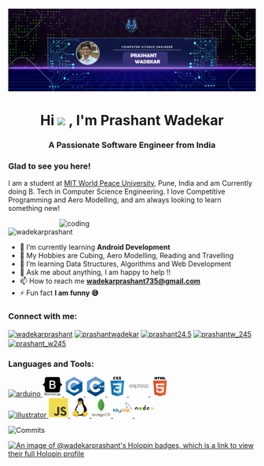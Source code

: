 ![logo](https://github.com/WadekarPrashant/WadekarPrashant/blob/main/PRBANNER.png)
<h1 align="center">Hi <img src="https://media.giphy.com/media/hvRJCLFzcasrR4ia7z/giphy.gif" width="35px">
, I'm Prashant Wadekar</h1>
<h3 align="center">A Passionate Software Engineer from India</h3>

### Glad to see you here! &nbsp; 

I am a student at [MIT World Peace University](https://mitwpu.edu.in), Pune, India and am Currently doing B. Tech in Computer Science Engineering. 
I love Competitive Programming and Aero Modelling, and am always looking to learn something new!

<img align="right" alt="coding" width="400" src="https://user-images.githubusercontent.com/55389276/140866485-8fb1c876-9a8f-4d6a-98dc-08c4981eaf70.gif">

<p align="left"> 
  <img src="https://komarev.com/ghpvc/?username=wadekarprashant&label=Profile%20views&color=0e75b6&style=flat" alt="wadekarprashant" /> 
<!-- <a href="https://visitorbadge.io/status?path=https%3A%2F%2Fgithub.com%2FWadekarPrashant"><img src="https://api.visitorbadge.io/api/visitors?path=https%3A%2F%2Fgithub.com%2FWadekarPrashant&label=Visitors%3A%20&countColor=%23ba68c8&style=flat&labelStyle=none" /></a> -->
</p>

- 🌱 I’m currently learning **Android Development**
- 👨 My Hobbies are Cubing, Aero Modelling, Reading and Travelling
- 🚀 I’m learning Data Structures, Algorithms and Web Development
- 💬 Ask me about anything, I am happy to help !!
- 📫 How to reach me **wadekarprashant735@gmail.com**
- ⚡ Fun fact **I am funny 😅**

<h3 align="left">Connect with me:</h3>
<p align="left">
<a href="https://dev.to/wadekarprashant" target="blank"><img align="center" src="https://raw.githubusercontent.com/rahuldkjain/github-profile-readme-generator/master/src/images/icons/Social/devto.svg" alt="wadekarprashant" height="30" width="40" /></a>
<a href="https://linkedin.com/in/prashantwadekar" target="blank"><img align="center" src="https://raw.githubusercontent.com/rahuldkjain/github-profile-readme-generator/master/src/images/icons/Social/linked-in-alt.svg" alt="prashantwadekar" height="30" width="40" /></a>
<a href="https://instagram.com/prashant24.5" target="blank"><img align="center" src="https://raw.githubusercontent.com/rahuldkjain/github-profile-readme-generator/master/src/images/icons/Social/instagram.svg" alt="prashant24.5" height="30" width="40" /></a>
<a href="https://www.codechef.com/users/prashantw_245" target="blank"><img align="center" src="https://cdn.jsdelivr.net/npm/simple-icons@3.1.0/icons/codechef.svg" alt="prashantw_245" height="30" width="40" /></a>
<a href="https://codeforces.com/profile/prashant_w245" target="blank"><img align="center" src="https://raw.githubusercontent.com/rahuldkjain/github-profile-readme-generator/master/src/images/icons/Social/codeforces.svg" alt="prashant_w245" height="30" width="40" /></a>
</p>

<h3 align="left">Languages and Tools:</h3>
<p align="left"> <a href="https://www.arduino.cc/" target="_blank" rel="noreferrer"> <img src="https://cdn.worldvectorlogo.com/logos/arduino-1.svg" alt="arduino" width="40" height="40"/> </a> <a href="https://getbootstrap.com" target="_blank" rel="noreferrer"> <img src="https://raw.githubusercontent.com/devicons/devicon/master/icons/bootstrap/bootstrap-plain-wordmark.svg" alt="bootstrap" width="40" height="40"/> </a> <a href="https://www.cprogramming.com/" target="_blank" rel="noreferrer"> <img src="https://raw.githubusercontent.com/devicons/devicon/master/icons/c/c-original.svg" alt="c" width="40" height="40"/> </a> <a href="https://www.w3schools.com/cpp/" target="_blank" rel="noreferrer"> <img src="https://raw.githubusercontent.com/devicons/devicon/master/icons/cplusplus/cplusplus-original.svg" alt="cplusplus" width="40" height="40"/> </a> <a href="https://www.w3schools.com/css/" target="_blank" rel="noreferrer"> <img src="https://raw.githubusercontent.com/devicons/devicon/master/icons/css3/css3-original-wordmark.svg" alt="css3" width="40" height="40"/> </a> <a href="https://expressjs.com" target="_blank" rel="noreferrer"> <img src="https://raw.githubusercontent.com/devicons/devicon/master/icons/express/express-original-wordmark.svg" alt="express" width="40" height="40"/> </a> <a href="https://www.w3.org/html/" target="_blank" rel="noreferrer"> <img src="https://raw.githubusercontent.com/devicons/devicon/master/icons/html5/html5-original-wordmark.svg" alt="html5" width="40" height="40"/> </a> 
<br>
<a href="https://www.adobe.com/in/products/illustrator.html" target="_blank" rel="noreferrer"> <img src="https://www.vectorlogo.zone/logos/adobe_illustrator/adobe_illustrator-icon.svg" alt="illustrator" width="40" height="40"/> </a> <a href="https://developer.mozilla.org/en-US/docs/Web/JavaScript" target="_blank" rel="noreferrer"> <img src="https://raw.githubusercontent.com/devicons/devicon/master/icons/javascript/javascript-original.svg" alt="javascript" width="40" height="40"/> </a> <a href="https://www.linux.org/" target="_blank" rel="noreferrer"> <img src="https://raw.githubusercontent.com/devicons/devicon/master/icons/linux/linux-original.svg" alt="linux" width="40" height="40"/> </a> <a href="https://www.mongodb.com/" target="_blank" rel="noreferrer"> <img src="https://raw.githubusercontent.com/devicons/devicon/master/icons/mongodb/mongodb-original-wordmark.svg" alt="mongodb" width="40" height="40"/> </a> <a href="https://www.mysql.com/" target="_blank" rel="noreferrer"> <img src="https://raw.githubusercontent.com/devicons/devicon/master/icons/mysql/mysql-original-wordmark.svg" alt="mysql" width="40" height="40"/> </a> <a href="https://nodejs.org" target="_blank" rel="noreferrer"> <img src="https://raw.githubusercontent.com/devicons/devicon/master/icons/nodejs/nodejs-original-wordmark.svg" alt="nodejs" width="40" height="40"/> </a> </p>

<!-- [![My Stats](https://github-readme-stats.vercel.app/api/top-langs?username=wadekarprashant&show_icons=true&theme=material-palenight)](https://github.com/anuraghazra/github-readme-stats) -->

![Commits](https://github-readme-streak-stats.herokuapp.com/?user=WadekarPrashant&theme=material-palenight)

<!-- ![Anurag's GitHub stats](https://github-readme-stats.vercel.app/api?username=wadekarprashant&show_icons=true&theme=material-palenight) -->

<!-- [![Top Langs](https://github-readme-stats.vercel.app/api/top-langs/?username=wadekarprashant&show_icons=true&theme=material-palenight&layout=compact)](https://github.com/anuraghazra/github-readme-stats) -->
<!-- ![Snake animation](https://github.com/wadekarprashant/wadekarprashant/blob/output/github-contribution-grid-snake.svg) -->

<!-- ![Top Langs](https://github-readme-stats.vercel.app/api?username=wadekarprashant&show_icons=true&theme=material-palenight&layout=compact) -->
<!-- ![Top Langs](https://github-readme-stats.vercel.app/api/top-langs/?username=wadekarprashant&size_weight=0.5&count_weight=0.5&theme=material-palenight) -->
<!-- (https://github.com/anuraghazra/github-readme-stats) -->


<!-- below is the holopin board  -->
[![An image of @wadekarprashant's Holopin badges, which is a link to view their full Holopin profile](https://holopin.me/wadekarprashant)](https://holopin.io/@wadekarprashant)
